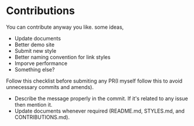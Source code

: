 # Contributions

You can contribute anyway you like. some ideas,

- Update documents
- Better demo site
- Submit new style
- Better naming convention for link styles
- Imporve performance
- Something else?

Follow this checklist before submiting any PR(I myself follow this to avoid unnecessary commits and amends).

- Describe the message properly in the commit. If it's related to any issue then mention it.
- Update documents whenever required (README.md, STYLES.md, and CONTRIBUTIONS.md).
